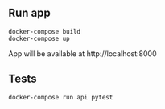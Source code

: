 Run app
-------

```
docker-compose build
docker-compose up
```

App will be available at http://localhost:8000

Tests
-----

```
docker-compose run api pytest
```
